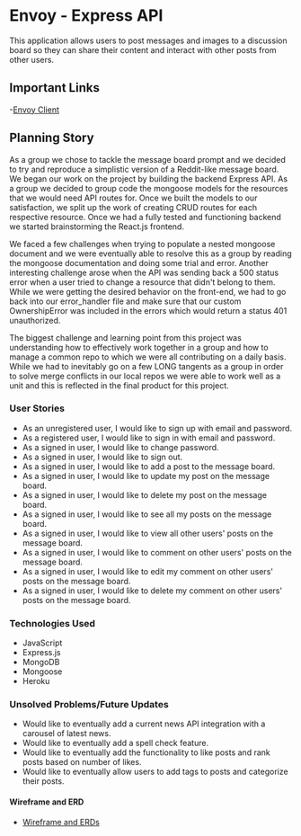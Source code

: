 # Envoy - Express API

This application allows users to post messages and images to a discussion board
so they can share their content and interact with other posts from other users.

## Important Links

-[Envoy Client](https://the-ga-honey-badgers.github.io/group-project-client/)

## Planning Story

As a group we chose to tackle the message board prompt and we decided to try
and reproduce a simplistic version of a Reddit-like message board. We began our
work on the project by building the backend Express API. As a group we decided
to group code the mongoose models for the resources that we would need API
routes for. Once we built the models to our satisfaction, we split up the work
of creating CRUD routes for each respective resource. Once we had a fully
tested and functioning backend we started brainstorming the React.js frontend.

We faced a few challenges when trying to populate a nested mongoose document and
we were eventually able to resolve this as a group by reading the mongoose
documentation and doing some trial and error. Another interesting challenge
arose when the API was sending back a 500 status error when a user tried to
change a resource that didn't belong to them. While we were getting the desired
behavior on the front-end, we had to go back into our error_handler file and
make sure that our custom OwnershipError was included in the errors which would
return a status 401 unauthorized.

The biggest challenge and learning point from this project was understanding
how to effectively work together in a group and how to manage a common repo to
which we were all contributing on a daily basis. While we had to inevitably go
on a few LONG tangents as a group in order to solve merge conflicts in our local
repos we were able to work well as a unit and this is reflected in the final
product for this project.

### User Stories

- As an unregistered user, I would like to sign up with email and password.
- As a registered user, I would like to sign in with email and password.
- As a signed in user, I would like to change password.
- As a signed in user, I would like to sign out.
- As a signed in user, I would like to add a post to the message board.
- As a signed in user, I would like to update my post on the message board.
- As a signed in user, I would like to delete my post on the message board.
- As a signed in user, I would like to see all my posts on the message board.
- As a signed in user, I would like to view all other users' posts on the message board.
- As a signed in user, I would like to comment on other users' posts on the message board.
- As a signed in user, I would like to edit my comment on other users' posts on the message board.
- As a signed in user, I would like to delete my comment on other users' posts on the message board.

### Technologies Used

- JavaScript
- Express.js
- MongoDB
- Mongoose
- Heroku

### Unsolved Problems/Future Updates

- Would like to eventually add a current news API integration with a carousel
of latest news.
- Would like to eventually add a spell check feature.
- Would like to eventually add the functionality to like posts and rank posts
based on number of likes.
- Would like to eventually allow users to add tags to posts and categorize their
posts.

#### Wireframe and ERD

- [Wireframe and ERDs ](https://docs.google.com/document/d/1Hmb44N7Wq7s_IoI2SBKiVxL6_yqVa6GaK74hpY1lx-8/edit?usp=sharing)